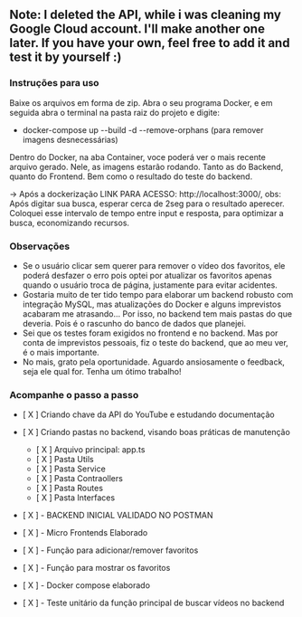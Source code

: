 ## Note: I deleted the API, while i was cleaning my Google Cloud account. I'll make another one later. If you have your own, feel free to add it and test it by yourself :)

### Instruções para uso
Baixe os arquivos em forma de zip. Abra o seu programa Docker, e em seguida abra o terminal na pasta raiz do projeto e digite:
 - docker-compose up --build -d --remove-orphans (para remover imagens desnecessárias)

 Dentro do Docker, na aba Container, voce poderá ver o mais recente arquivo gerado. Nele, as imagens estarão rodando. 
 Tanto as do Backend, quanto do Frontend. Bem como o resultado do teste do backend.

-> Após a dockerização
LINK PARA ACESSO: http://localhost:3000/, obs: Após digitar sua busca, esperar cerca de 2seg para o resultado aperecer. Coloquei esse intervalo de tempo entre input e resposta, para optimizar a busca, economizando recursos.

### Observações 
- Se o usuário clicar sem querer para remover o vídeo dos favoritos, ele poderá desfazer o erro pois optei por atualizar os favoritos apenas quando o usuário troca de página, justamente para evitar acidentes.
- Gostaria muito de ter tido tempo para elaborar um backend robusto com integração MySQL, mas atualizações do Docker e alguns imprevistos acabaram me atrasando... Por isso, no backend tem mais pastas do que deveria. Pois é o rascunho do banco de dados que planejei.
- Sei que os testes foram exigidos no frontend e no backend. Mas por conta de imprevistos pessoais, fiz o teste do backend, que ao meu ver, é o mais importante.
- No mais, grato pela oportunidade. Aguardo ansiosamente o feedback, seja ele qual for. Tenha um ótimo trabalho! 

### Acompanhe o passo a passo

- [ X ] Criando chave da API do YouTube e estudando documentação
- [ X ] Criando pastas no backend, visando boas práticas de manutenção
  - [ X ] Arquivo principal: app.ts
  - [ X ] Pasta Utils
  - [ X ] Pasta Service
  - [ X ] Pasta Contraollers
  - [ X ] Pasta Routes
  - [ X ] Pasta Interfaces
- [ X ] - BACKEND INICIAL VALIDADO NO POSTMAN

- [ X ] - Micro Frontends Elaborado
- [ X ] - Função para adicionar/remover favoritos
- [ X ] - Função para mostrar os favoritos
- [ X ] - Docker compose elaborado

- [ X ] - Teste unitário da função principal de buscar vídeos no backend
